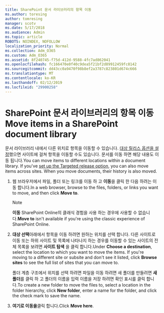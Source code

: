 ```yaml
---
title: SharePoint 문서 라이브러리의 항목 이동
ms.author: toresing
author: tomresing
manager: scotv
ms.date: 5/17/2018
ms.audience: Admin
ms.topic: article
ROBOTS: NOINDEX, NOFOLLOW
localization_priority: Normal
ms.collection: Adm_O365
ms.custom: Adm_O365
ms.assetid: 8f240745-f75d-412d-9588-4fc7ad862041
ms.openlocfilehash: fc166470e0f40c9dea5f21bf2d89912459fc8142
ms.sourcegitcommit: dd43cc0a9470f98b8ef2a3787c823801d674c666
ms.translationtype: MT
ms.contentlocale: ko-KR
ms.lasthandoff: 02/12/2019
ms.locfileid: "29900258"
---
```

# <a name="move-items-in-a-sharepoint-document-library"></a><span data-ttu-id="4ce45-102">SharePoint 문서 라이브러리의 항목 이동</span><span class="sxs-lookup"><span data-stu-id="4ce45-102">Move items in a SharePoint document library</span></span>

<span data-ttu-id="4ce45-p101">문서 라이브러리 내에서 다른 위치로 항목을 이동할 수 있습니다. [대상 릴리스 옵션을 설정](https://go.microsoft.com/fwlink/?linkid=622980)했으면 사이트에 걸쳐 항목을 이동할 수도 있습니다. 문서를 이동 하면 해당 내용도 이동 됩니다.</span><span class="sxs-lookup"><span data-stu-id="4ce45-p101">You can move items to different locations within a document library. If you've [set up the Targeted release option](https://go.microsoft.com/fwlink/?linkid=622980), you can also move items across sites. When you move documents, their history is also moved.</span></span>
  
1. <span data-ttu-id="4ce45-106">웹 브라우저에서 파일, 폴더 또는 링크를 이동 하 고 **이동**을 클릭 한 다음 하려는 이동 합니다.</span><span class="sxs-lookup"><span data-stu-id="4ce45-106">In a web browser, browse to the files, folders, or links you want to move, and then click **Move to**.</span></span>
    
    > [!NOTE]
    > <span data-ttu-id="4ce45-107">**이동** SharePoint Online의 클래식 경험을 사용 하는 경우에 사용할 수 없습니다.</span><span class="sxs-lookup"><span data-stu-id="4ce45-107">**Move to** isn't available if you're using the classic experience of SharePoint Online.</span></span> 
  
2. <span data-ttu-id="4ce45-p102">**대상 선택**아래에서 항목을 이동 하려면 원하는 위치를 선택 합니다. 다른 사이트로 이동 또는 하위 사이트 및 목록에 나타나지 하는 경우를 이동할 수 있는 사이트의 전체 목록을 보려면 **사이트 탐색** 을 클릭 합니다.</span><span class="sxs-lookup"><span data-stu-id="4ce45-p102">Under **Choose a destination**, select the location to which you want to move the items. If you're moving to a different site or subsite and don't see it listed, click **Browse sites** to see the full list of sites that you can move to.</span></span> 
    
    <span data-ttu-id="4ce45-110">폴더 계층 구조에서 위치를 선택 하려면 파일을 이동 하려면 새 폴더를 만들려면 **새 폴더**를 클릭 하 고 폴더의 이름을 입력 이름을 저장 하려면 확인 표시를 클릭 합니다.</span><span class="sxs-lookup"><span data-stu-id="4ce45-110">To create a new folder to move the files to, select a location in the folder hierarchy, click **New folder**, enter a name for the folder, and click the check mark to save the name.</span></span>
    
3. <span data-ttu-id="4ce45-111">**여기로 이동을**클릭 합니다.</span><span class="sxs-lookup"><span data-stu-id="4ce45-111">Click **Move here**.</span></span>
    

